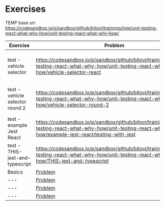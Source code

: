 # Exercises

TEMP base url: https://codesandbox.io/p/sandbox/github/bitovi/trainings/tree/unit-testing-react-what-why-how/unit-testing-react-what-why-how/

| Exercise                        | Problem                                                                                                                                                            | Solution                                                                                                                                                  |
| ------------------------------- | ------------------------------------------------------------------------------------------------------------------------------------------------------------------ | --------------------------------------------------------------------------------------------------------------------------------------------------------- |
| test - vehicle selector         | https://codesandbox.io/p/sandbox/github/bitovi/trainings/tree/unit-testing-react-what-why-how/unit-testing-react-what-why-how/vehicle-selector-react               | Runs, but can't run tests... use for multiple exercises?                                                                                                  |
| test - vehicle selector round 2 | https://codesandbox.io/p/sandbox/github/bitovi/trainings/tree/unit-testing-react-what-why-how/unit-testing-react-what-why-how/vehicle-selector-round-2             | Runs, but can't run tests... use for multiple exercises?                                                                                                  |
| test - example Jest React       | https://codesandbox.io/p/sandbox/github/bitovi/trainings/tree/unit-testing-react-what-why-how/unit-testing-react-what-why-how/example-jest-react/testing-with-jest | React component test works                                                                                                                                |
| test - THIS-jest-and-typescript | https://codesandbox.io/p/sandbox/github/bitovi/trainings/tree/unit-testing-react-what-why-how/unit-testing-react-what-why-how/THIS-jest-and-typescript             | ?? helpful?                                                                                                                                               |
| Basics                          | [Problem](https://codesandbox.io/p/sandbox/github/bitovi/trainings/tree/unit-testing-react-what-why-how/unit-testing-react-what-why-how/Basics/problem)            | [Solution](https://codesandbox.io/p/sandbox/github/bitovi/trainings/tree/unit-testing-react-what-why-how/unit-testing-react-what-why-how/Basics/solution) |
| ---                             | [Problem]()                                                                                                                                                        | [Solution]()                                                                                                                                              |
| ---                             | [Problem]()                                                                                                                                                        | [Solution]()                                                                                                                                              |
| ---                             | [Problem]()                                                                                                                                                        | [Solution]()                                                                                                                                              |
